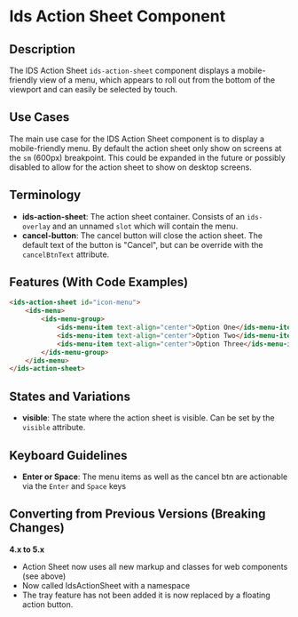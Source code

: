 # Ids Action Sheet Component

## Description

The IDS Action Sheet `ids-action-sheet` component displays a mobile-friendly view of a menu, which appears to roll out from the bottom of the viewport and can easily be selected by touch.

## Use Cases

The main use case for the IDS Action Sheet component is to display a mobile-friendly menu. By default the action sheet only show on screens at the `sm` (600px) breakpoint. This could be expanded in the future or possibly disabled to allow for the action sheet to show on desktop screens.

## Terminology

- **ids-action-sheet**: The action sheet container. Consists of an `ids-overlay` and an unnamed `slot` which will contain the menu.
- **cancel-button**: The cancel button will close the action sheet. The default text of the button is "Cancel", but can be override with the `cancelBtnText` attribute.

## Features (With Code Examples)

```html
<ids-action-sheet id="icon-menu">
    <ids-menu>
        <ids-menu-group>
            <ids-menu-item text-align="center">Option One</ids-menu-item>
            <ids-menu-item text-align="center">Option Two</ids-menu-item>
            <ids-menu-item text-align="center">Option Three</ids-menu-item>
        </ids-menu-group>
    </ids-menu>
</ids-action-sheet>
```

## States and Variations

- **visible**: The state where the action sheet is visible. Can be set by the `visible` attribute.

## Keyboard Guidelines

- **Enter or Space**: The menu items as well as the cancel btn are actionable via the `Enter` and `Space` keys

## Converting from Previous Versions (Breaking Changes)

**4.x to 5.x**
- Action Sheet now uses all new markup and classes for web components (see above)
- Now called IdsActionSheet with a namespace
- The tray feature has not been added it is now replaced by a floating action button.
